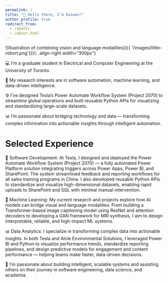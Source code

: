 ```yaml
---
permalink: /
title: "👋 Hello there, I’m Kaiwen!"
author_profile: true
redirect_from: 
  - /about/
  - /about.html
---
```




![Illustration of combining vision and language modalities]({{ '/images/little-robort.png'}}){: .align-right width="300px"}



💻 I’m a graduate student in Electrical and Computer Engineering at the University of Toronto.

🧠 My research interests are in software automation, machine learning, and data-driven intelligence.

⚙️ I’ve designed Tesla’s Power Automate Workflow System (Project 2070) to streamline global operations and built reusable Python APIs for visualizing and standardizing large-scale datasets.

📊 I’m passionate about bridging technology and data — transforming complex information into actionable insights through intelligent automation.



Selected Experience
======
🧩 Software Development:
At Tesla, I designed and deployed the Power Automate Workflow System (Project 2070) — a fully automated Power Platform solution integrating triggers across Power Apps, Power BI, and SharePoint. The system streamlined feedback and reporting workflows for all sales training programs in China. I also developed reusable Python APIs to standardize and visualize high-dimensional datasets, enabling rapid uploads to SharePoint and SQL with minimal manual intervention.

🤖 Machine Learning:
My current research and projects explore how AI models can bridge visual and language modalities. From building a Transformer-based image captioning model using ResNet and attention decoders to developing a GAN framework for MRI synthesis, I aim to design interpretable, reliable, and high-impact ML systems.

📊 Data Analytics:
I specialize in transforming complex data into actionable insights. In both Tesla and Alcle Environmental Solutions, I leveraged Power BI and Python to visualize performance trends, standardize reporting pipelines, and design predictive models for engagement and content performance — helping teams make faster, data-driven decisions.

🌱 I’m passionate about building intelligent, scalable systems and assisting others on their journey in software engineering, data science, and academia.







